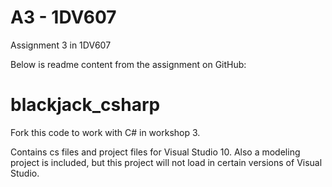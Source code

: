 # A3 - 1DV607
Assignment 3 in 1DV607


Below is readme content from the assignment on GitHub:
# blackjack_csharp

Fork this code to work with C# in workshop 3.

Contains cs files and project files for Visual Studio 10. Also a modeling project is included, but this project will not load in certain versions of Visual Studio.

